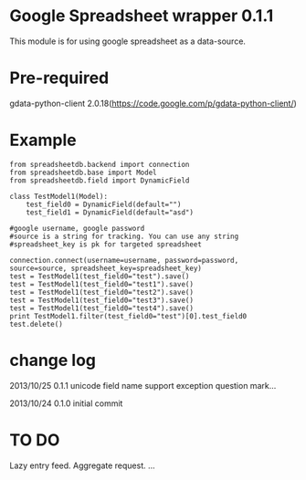 Google Spreadsheet wrapper 0.1.1
=====================================
This module is for using google spreadsheet as a data-source.

Pre-required
====================================
gdata-python-client 2.0.18(https://code.google.com/p/gdata-python-client/)

Example
====================================
    from spreadsheetdb.backend import connection
    from spreadsheetdb.base import Model
    from spreadsheetdb.field import DynamicField

    class TestModel1(Model):
        test_field0 = DynamicField(default="")
        test_field1 = DynamicField(default="asd")

    #google username, google password
    #source is a string for tracking. You can use any string
    #spreadsheet_key is pk for targeted spreadsheet

    connection.connect(username=username, password=password, source=source, spreadsheet_key=spreadsheet_key)
    test = TestModel1(test_field0="test").save()
    test = TestModel1(test_field0="test1").save()
    test = TestModel1(test_field0="test2").save()
    test = TestModel1(test_field0="test3").save()
    test = TestModel1(test_field0="test4").save()
    print TestModel1.filter(test_field0="test")[0].test_field0
    test.delete()

change log
=====================================
2013/10/25 0.1.1 unicode field name support exception question mark...

2013/10/24 0.1.0 initial commit

TO DO
=====================================
Lazy entry feed.
Aggregate request.
...
